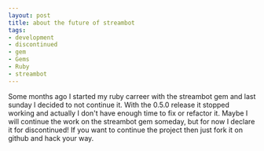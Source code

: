 ```yaml
--- 
layout: post
title: about the future of streambot
tags: 
- development
- discontinued
- gem
- Gems
- Ruby
- streambot
---
```

Some months ago I started my ruby carreer with the streambot gem and last sunday I decided to not continue it. With the 0.5.0 release it stopped working and actually I don't have enough time to fix or refactor it. Maybe I will continue the work on the streambot gem someday, but for now I declare it for discontinued! If you want to continue the project then just fork it on github and hack your way. 
